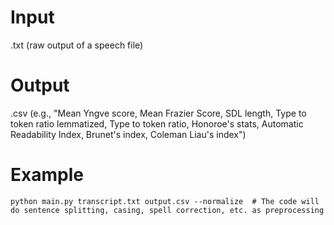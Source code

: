 # Input

.txt (raw output of a speech file)


# Output

.csv (e.g., "Mean Yngve score,	Mean Frazier Score,	SDL length,	Type to token ratio lemmatized,	Type to token ratio,	Honoroe's stats,	Automatic Readability Index,	Brunet's index,	Coleman Liau's index")


# Example

```
python main.py transcript.txt output.csv --normalize  # The code will do sentence splitting, casing, spell correction, etc. as preprocessing
```
